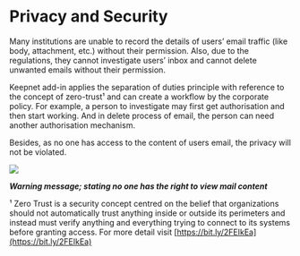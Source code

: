# Privacy and Security

Many institutions are unable to record the details of users’ email traffic (like body, attachment, etc.) without their permission. Also, due to the regulations, they cannot investigate users’  inbox and cannot delete unwanted emails without their permission.

Keepnet add-in applies the separation of duties principle with reference to the concept of zero-trust¹ and can create a workflow by the corporate policy. For example, a person to investigate may first get authorisation and then start working. And in delete process of email, the person can need another authorisation mechanism.

Besides, as no one has access to the content of users email, the privacy will not be violated.

![](https://www.keepnetlabs.com/wp-content/uploads/Warning-message-stating-no-one-has-right-to-view-mail-content-1024x463.png)

***Warning message; stating no one has the right to view mail content***

¹ Zero Trust is a security concept centred on the belief that organizations should not automatically trust anything inside or outside its perimeters and instead must verify anything and everything trying to connect to its systems before granting access. For more detail visit [https://bit.ly/2FEIkEa](https://bit.ly/2FEIkEa)
